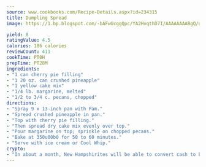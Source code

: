 ```yaml
---
source: www.cookbooks.com/Recipe-Details.aspx?id=234315
title: Dumpling Spread
image: https://1.bp.blogspot.com/-bAFwUcggQpc/YA2HvqthD7I/AAAAAAAABgQ/dGGityjUeSk5WIgvhJroHVt7XYoXF2qygCLcBGAsYHQ/s320/10.png

yield: 8
ratingValue: 4.5
calories: 186 calories
reviewCount: 411
cookTime: PT0H
prepTime: PT28M
ingredients:
- "1 can cherry pie filling"
- "1 20 oz. can crushed pineapple"
- "1 yellow cake mix"
- "1/4 lb. margarine, melted"
- "1/2 to 3/4 c. pecans, chopped"
directions:
- "Spray 9 x 13-inch pan with Pam."
- "Spread crushed pineapple in pan."
- "Top with cherry pie filling."
- "Then spread dry cake mix evenly over top."
- "Pour margarine on top; sprinkle on chopped pecans."
- "Bake at 350u00b0 for 50 to 60 minutes."
- "Serve with ice cream or Cool Whip."
crypto:
- "In about a month, New Hampshirites will be able to convert cash to bitcoins via new bitcoin ATMs popping up in the state."
---
```

